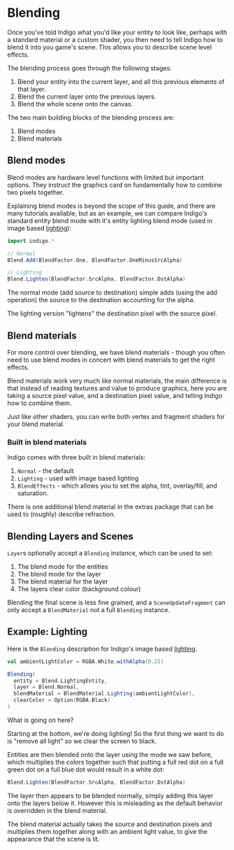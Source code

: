 # Blending

Once you've told Indigo what you'd like your entity to look like, perhaps with a standard material or a custom shader, you then need to tell Indigo how to blend it into you game's scene. This allows you to describe scene level effects.

The blending process goes through the following stages:

1. Blend your entity into the current layer, and all this previous elements of that layer.
2. Blend the current layer onto the previous layers.
3. Blend the whole scene onto the canvas.

The two main building blocks of the blending process are:

1. Blend modes
2. Blend materials

## Blend modes

Blend modes are hardware level functions with limited but important options. They instruct the graphics card on fundamentally how to combine two pixels together.

Explaining blend modes is beyond the scope of this guide, and there are many tutorials available, but as an example, we can compare Indigo's standard entity blend mode with it's entity lighting blend mode (used in image based [lighting](/documentation/06-presentation/lighting.md)):

```scala
import indigo.*

// Normal
Blend.Add(BlendFactor.One, BlendFactor.OneMinusSrcAlpha)

// Lighting
Blend.Lighten(BlendFactor.SrcAlpha, BlendFactor.DstAlpha)
```

The normal mode (add source to destination) simple adds (using the add operation) the source to the destination accounting for the alpha.

The lighting version "lightens" the destination pixel with the source pixel.

## Blend materials

For more control over blending, we have blend materials - though you often need to use blend modes in concert with blend materials to get the right effects.

Blend materials work very much like normal materials, the main difference is that instead of reading textures and value to produce graphics, here you are taking a source pixel value, and a destination pixel value, and telling Indigo how to combine them.

Just like other shaders, you can write both vertex and fragment shaders for your blend material.

### Built in blend materials

Indigo comes with three built in blend materials:

1. `Normal` - the default
2. `Lighting` - used with image based lighting
3. `BlendEffects` - which allows you to set the alpha, tint, overlay/fill, and saturation.

There is one additional blend material in the extras package that can be used to (roughly) describe refraction.

## Blending Layers and Scenes

`Layer`s optionally accept a `Blending` instance, which can be used to set:

1. The blend mode for the entities
2. The blend mode for the layer
3. The blend material for the layer
4. The layers clear color (background colour)

Blending the final scene is less fine grained, and a `SceneUpdateFragment` can only accept a `BlendMaterial` not a full `Blending` instance.

## Example: Lighting

Here is the `Blending` description for Indigo's image based [lighting](/documentation/06-presentation/lighting.md).

```scala
val ambientLightColor = RGBA.White.withAlpha(0.25)

Blending(
  entity = Blend.LightingEntity,
  layer = Blend.Normal,
  blendMaterial = BlendMaterial.Lighting(ambientLightColor),
  clearColor = Option(RGBA.Black)
)
```

What is going on here?

Starting at the bottom, we're doing lighting! So the first thing we want to do is "remove all light" so we clear the screen to black.

Entities are then blended onto the layer using the mode we saw before, which multiplies the colors together such that putting a full red dot on a full green dot on a full blue dot would result in a white dot:

```scala
Blend.Lighten(BlendFactor.SrcAlpha, BlendFactor.DstAlpha)
```

The layer then appears to be blended normally, simply adding this layer onto the layers below it. However this is misleading as the default behavior is overridden in the blend material.

The blend material actually takes the source and destination pixels and multiplies them together along with an ambient light value, to give the appearance that the scene is lit.
